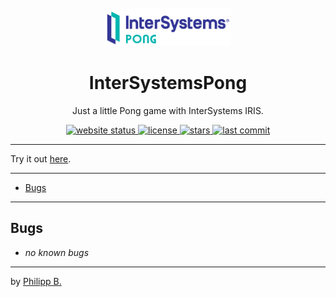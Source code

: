 <div align="center">
  <br />
  <img src="imgs/logo.png" alt="InterSystemsPongLogo" width="40%"/>
  <h1>InterSystemsPong</h1>
  <p>
     Just a little Pong game with InterSystems IRIS.
  </p>
</div>

<!-- Badges -->
<div align="center">
   <a href="https://phil1436.github.io/InterSystemsPong/">
       <img src="https://img.shields.io/website?down_color=red&down_message=offline&up_color=green&up_message=online&url=https%3A%2F%2Fphil1436.github.io%2FInterSystemsPong%2F" alt="website status" />
   </a>
   <a href="https://github.com/phil1436/InterSystemsPong/blob/master/LICENSE">
       <img src="https://img.shields.io/github/license/phil1436/InterSystemsPong" alt="license" />
   </a>
   <a href="https://github.com/phil1436/InterSystemsPong/stargazers">
       <img src="https://img.shields.io/github/stars/phil1436/InterSystemsPong" alt="stars" />
   </a>
   <a href="https://github.com/phil1436/InterSystemsPong/commits/master">
       <img src="https://img.shields.io/github/last-commit/phil1436/InterSystemsPong" alt="last commit" />
   </a>
</div>

---

Try it out [here](https://phil1436.github.io/InterSystemsPong/).

---

-   [Bugs](#bugs)

---

## Bugs

-   _no known bugs_

---

by [Philipp B.](https://github.com/phil1436)
